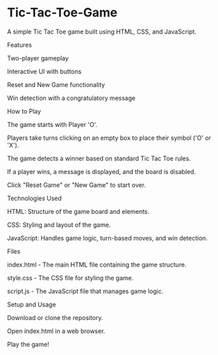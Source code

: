 # Tic-Tac-Toe-Game
A simple Tic Tac Toe game built using HTML, CSS, and JavaScript.

Features

Two-player gameplay

Interactive UI with buttons

Reset and New Game functionality

Win detection with a congratulatory message

How to Play

The game starts with Player 'O'.

Players take turns clicking on an empty box to place their symbol ('O' or 'X').

The game detects a winner based on standard Tic Tac Toe rules.

If a player wins, a message is displayed, and the board is disabled.

Click "Reset Game" or "New Game" to start over.

Technologies Used

HTML: Structure of the game board and elements.

CSS: Styling and layout of the game.

JavaScript: Handles game logic, turn-based moves, and win detection.

Files

index.html - The main HTML file containing the game structure.

style.css - The CSS file for styling the game.

script.js - The JavaScript file that manages game logic.

Setup and Usage

Download or clone the repository.

Open index.html in a web browser.

Play the game!
